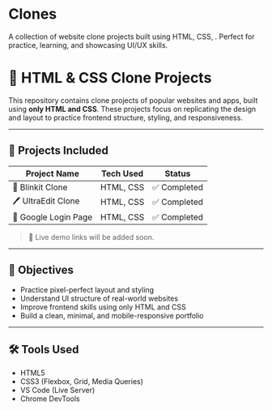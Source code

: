 # Clones
A collection of website clone projects built using HTML, CSS, . Perfect for practice, learning, and showcasing UI/UX skills.
# 🧪 HTML & CSS Clone Projects

This repository contains clone projects of popular websites and apps, built using **only HTML and CSS**. These projects focus on replicating the design and layout to practice frontend structure, styling, and responsiveness.

---

## 📁 Projects Included

| Project Name            | Tech Used     | Status       |
|-------------------------|---------------|--------------|
| 🔶 Blinkit Clone         | HTML, CSS     | ✅ Completed |
| 🖊️ UltraEdit Clone       | HTML, CSS     | ✅ Completed |
| 🔐 Google Login Page     | HTML, CSS     | ✅ Completed |

> 🚀 Live demo links will be added soon.

---

## 🎯 Objectives

- Practice pixel-perfect layout and styling
- Understand UI structure of real-world websites
- Improve frontend skills using only HTML and CSS
- Build a clean, minimal, and mobile-responsive portfolio

---

## 🛠 Tools Used

- HTML5
- CSS3 (Flexbox, Grid, Media Queries)
- VS Code (Live Server)
- Chrome DevTools
